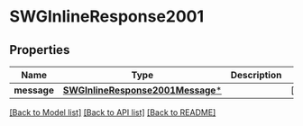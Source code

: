 # SWGInlineResponse2001

## Properties
Name | Type | Description | Notes
------------ | ------------- | ------------- | -------------
**message** | [**SWGInlineResponse2001Message***](SWGInlineResponse2001Message.md) |  | [optional] 

[[Back to Model list]](../README.md#documentation-for-models) [[Back to API list]](../README.md#documentation-for-api-endpoints) [[Back to README]](../README.md)


